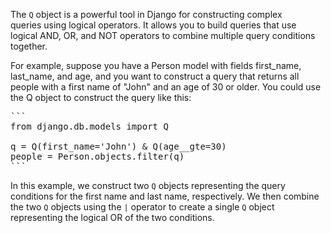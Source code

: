 The `Q` object is a powerful tool in Django for constructing complex queries using logical operators. It allows you to build queries that use logical AND, OR, and NOT operators to combine multiple query conditions together.

For example, suppose you have a Person model with fields first_name, last_name, and age, and you want to construct a query that returns all people with a first name of "John" and an age of 30 or older. You could use the Q object to construct the query like this:

<pre>
```
from django.db.models import Q

q = Q(first_name='John') & Q(age__gte=30)
people = Person.objects.filter(q)
```
</pre>

In this example, we construct two `Q` objects representing the query conditions for the first name and last name, respectively. We then combine the two `Q` objects using the `|` operator to create a single `Q` object representing the logical OR of the two conditions.